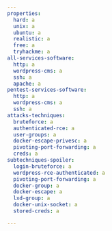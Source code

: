 ```yaml
---
properties:
  hard: a
  unix: a
  ubuntu: a
  realistic: a
  free: a
  tryhackme: a
all-services-software:
  http: a
  wordpress-cms: a
  ssh: a
  apache: a
pentest-services-software:
  http: a
  wordpress-cms: a
  ssh: a
attacks-techniques:
  bruteforce: a
  authenticated-rce: a
  user-groups: a
  docker-escape-privesc: a
  pivoting-port-forwarding: a
  creds: a
subtechniques-spoiler:
  login-bruteforce: a
  wordpress-rce-authenticated: a
  pivoting-port-forwarding: a
  docker-group: a
  docker-escape: a
  lxd-group: a
  docker-unix-socket: a
  stored-creds: a

---
```

